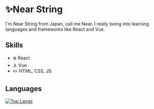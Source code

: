 
# ✨Near String
I'm Near String from Japan, call me Near.  I really being into learning languages and frameworks like React and Vue. 

## Skills
* :snowflake: React
* :anchor: Vue
* :pencil2: HTML, CSS, JS

<!--
## GitHub stats
![Anurag's github stats](https://github-readme-stats.vercel.app/api?username=nearString&show_icons=true&theme=react&hide=prs)
-->

## Languages
[![Top Langs](https://github-readme-stats.vercel.app/api/top-langs/?username=nearString&hide=typescript&layout=compact&theme=algolia)](https://github.com/anuraghazra/github-readme-stats)

<!--
**NearString/nearString** is a ✨ _special_ ✨ repository because its `README.md` (this file) appears on your GitHub profile.

Here are some ideas to get you started:

- 🔭 I’m currently working on ...
- 🌱 I’m currently learning ...
- 👯 I’m looking to collaborate on ...
- 🤔 I’m looking for help with ...
- 💬 Ask me about ...
- 📫 How to reach me: ...
- 😄 Pronouns: ...
- ⚡ Fun fact: ...
-->
